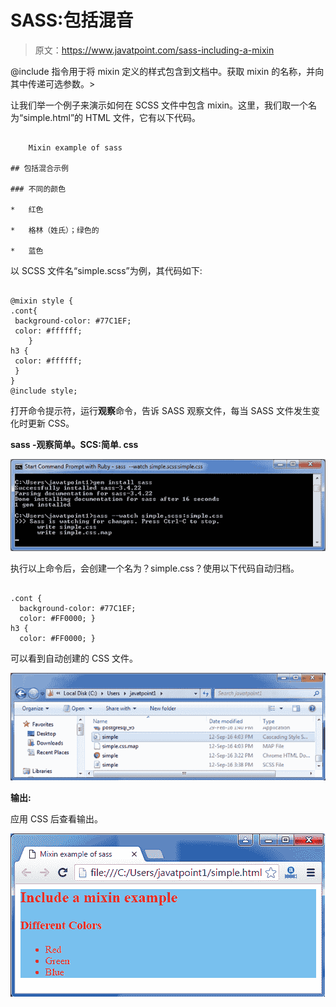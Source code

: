 # SASS:包括混音

> 原文：<https://www.javatpoint.com/sass-including-a-mixin>

@include 指令用于将 mixin 定义的样式包含到文档中。获取 mixin 的名称，并向其中传递可选参数。>

让我们举一个例子来演示如何在 SCSS 文件中包含 mixin。这里，我们取一个名为“simple.html”的 HTML 文件，它有以下代码。

```

    Mixin example of sass

## 包括混合示例

### 不同的颜色

*   红色

*   格林（姓氏）；绿色的

*   蓝色

```

以 SCSS 文件名“simple.scss”为例，其代码如下:

```

@mixin style {
.cont{
 background-color: #77C1EF;
 color: #ffffff;
    }
h3 {
 color: #ffffff;
 }
}
@include style;

```

打开命令提示符，运行**观察**命令，告诉 SASS 观察文件，每当 SASS 文件发生变化时更新 CSS。

**sass -观察简单。SCS:简单. css**

![Sass Includingamixin1](img/69ce5aebeb7a8fc360d6861f25cf22a0.png)

执行以上命令后，会创建一个名为？simple.css？使用以下代码自动归档。

```

.cont {
  background-color: #77C1EF;
  color: #FF0000; }
h3 {
  color: #FF0000; }

```

可以看到自动创建的 CSS 文件。

![Sass Includingamixin2](img/172721dbff0f5c1b7158863bc0459268.png)

**输出:**

应用 CSS 后查看输出。

![Sass Includingamixin3](img/4035572a26f327ac77c9c10b2814549c.png)